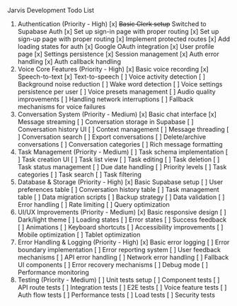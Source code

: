 Jarvis Development Todo List
1. Authentication (Priority - High)
[x] ~~Basic Clerk setup~~ Switched to Supabase Auth
[x] Set up sign-in page with proper routing
[x] Set up sign-up page with proper routing
[x] Implement protected routes
[x] Add loading states for auth
[x] Google OAuth integration
[x] User profile page
[x] Settings persistence
[x] Session management
[x] Auth error handling
[x] Auth callback handling
2. Voice Core Features (Priority - High)
[x] Basic voice recording
[x] Speech-to-text
[x] Text-to-speech
[ ] Voice activity detection
[ ] Background noise reduction
[ ] Wake word detection
[ ] Voice settings persistence per user
[ ] Voice presets management
[ ] Audio quality improvements
[ ] Handling network interruptions
[ ] Fallback mechanisms for voice failures
3. Conversation System (Priority - Medium)
[x] Basic chat interface
[x] Message streaming
[ ] Conversation storage in Supabase
[ ] Conversation history UI
[ ] Context management
[ ] Message threading
[ ] Conversation search
[ ] Export conversations
[ ] Delete/archive conversations
[ ] Conversation categories
[ ] Rich message formatting
4. Task Management (Priority - Medium)
[ ] Task schema implementation
[ ] Task creation UI
[ ] Task list view
[ ] Task editing
[ ] Task deletion
[ ] Task status management
[ ] Due date handling
[ ] Priority levels
[ ] Task categories
[ ] Task search
[ ] Task filtering
5. Database & Storage (Priority - High)
[x] Basic Supabase setup
[ ] User preferences table
[ ] Conversation history table
[ ] Task management table
[ ] Data migration scripts
[ ] Backup strategy
[ ] Data validation
[ ] Error handling
[ ] Rate limiting
[ ] Query optimization
6. UI/UX Improvements (Priority - Medium)
[x] Basic responsive design
[ ] Dark/light theme
[ ] Loading states
[ ] Error states
[ ] Success feedback
[ ] Animations
[ ] Keyboard shortcuts
[ ] Accessibility improvements
[ ] Mobile optimization
[ ] Tablet optimization
7. Error Handling & Logging (Priority - High)
[x] Basic error logging
[ ] Error boundary implementation
[ ] Error reporting system
[ ] User feedback mechanisms
[ ] API error handling
[ ] Network error handling
[ ] Fallback UI components
[ ] Error recovery mechanisms
[ ] Debug mode
[ ] Performance monitoring
8. Testing (Priority - Medium)
[ ] Unit tests setup
[ ] Component tests
[ ] API route tests
[ ] Integration tests
[ ] E2E tests
[ ] Voice feature tests
[ ] Auth flow tests
[ ] Performance tests
[ ] Load tests
[ ] Security tests